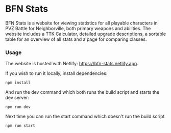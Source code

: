 # BFN Stats

BFN Stats is a website for viewing statistics for all playable characters in PVZ Battle for Neighborville, both primary weapons and abilities. The website includes a TTK Calculator, detailed upgrade descriptions, a sortable table for an overview of all stats and a page for comparing classes.

### Usage

The website is hosted with Netlify: https://bfn-stats.netlify.app.

If you wish to run it locally, install dependencies:

	npm install

And run the dev command which both runs the build script and starts the dev server:

	npm run dev

Next time you can run the start command which doesn't run the build script

	npm run start
